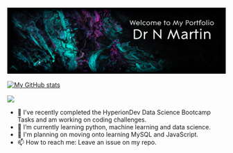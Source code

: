 ![Banner Image](github_banner4.jpg)

[![My GitHub stats](https://github-readme-stats.vercel.app/api?username=drnmartin&show_icons=true&theme=transparent)](https://github.com/anuraghazra/github-readme-stats)

<a href="https://github.com/anuraghazra/github-readme-stats"><img align="center" src="https://github-readme-stats.vercel.app/api/top-langs/?username=drnmartin&layout=compact&theme=transparent&hide_border=true&langs_count=10" /></a>

- 🔭 I’ve recently completed the HyperionDev Data Science Bootcamp Tasks and am working on coding challenges.
- 🌱 I’m currently learning python, machine learning and data science.
- 🌳 I'm planning on moving onto learning MySQL and JavaScript.
- 📫 How to reach me: Leave an issue on my repo.
